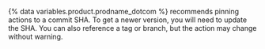 {% data variables.product.prodname_dotcom %} recommends pinning actions to a commit SHA. To get a newer version, you will need to update the SHA. You can also reference a tag or branch, but the action may change without warning.